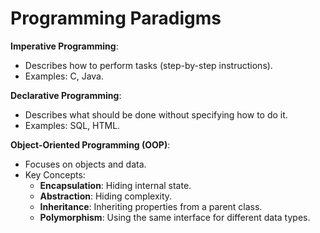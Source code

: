 # Programming Paradigms

**Imperative Programming**:

- Describes how to perform tasks (step-by-step instructions).
- Examples: C, Java.

**Declarative Programming**:

- Describes what should be done without specifying how to do it.
- Examples: SQL, HTML.

**Object-Oriented Programming (OOP)**:

- Focuses on objects and data.
- Key Concepts:
  - **Encapsulation**: Hiding internal state.
  - **Abstraction**: Hiding complexity.
  - **Inheritance**: Inheriting properties from a parent class.
  - **Polymorphism**: Using the same interface for different data types.
